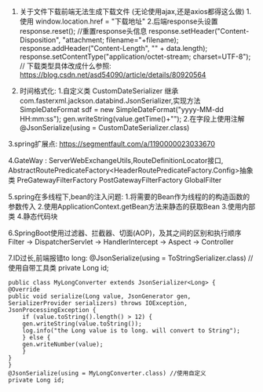 1. 关于文件下载前端无法生成下载文件  (无论使用ajax,还是axios都得这么做)
    1.使用 window.location.href = "下载地址"
    2.后端response头设置
            response.reset(); //重置response头信息
            response.setHeader("Content-Disposition", "attachment; filename="+filename);
            response.addHeader("Content-Length", "" + data.length);
            response.setContentType("application/octet-stream; charset=UTF-8");
            // 下载类型具体改成什么参照: https://blog.csdn.net/asd54090/article/details/80920564
                

2. 时间格式化:
    1.自定义类 CustomDateSerializer 继承com.fasterxml.jackson.databind.JsonSerializer,实现方法
            SimpleDateFormat sdf = new SimpleDateFormat("yyyy-MM-dd HH:mm:ss");
            gen.writeString(value.getTime()+"");
    2.在字段上使用注解@JsonSerialize(using = CustomDateSerializer.class)

3.spring扩展点: https://segmentfault.com/a/1190000023033670

4.GateWay : ServerWebExchangeUtils,RouteDefinitionLocator接口,
            AbstractRoutePredicateFactory<HeaderRoutePredicateFactory.Config>抽象类
            PreGatewayFilterFactory
            PostGatewayFilterFactory
            GlobalFilter

5.spring在多线程下,bean的注入问题:
    1.将需要的Bean作为线程的的构造函数的参数传入
    2.使用ApplicationContext.getBean方法来静态的获取Bean
    3.使用内部类
    4.静态代码块

6.SpringBoot使用过滤器、拦截器、切面(AOP)，及其之间的区别和执行顺序
    Filter -> DispatcherServlet -> HandlerIntercept -> Aspect -> Controller  


7.ID过长,前端报错to long:
    @JsonSerialize(using = ToStringSerializer.class) //使用自带工具类
	private Long id;
	
	public class MyLongConverter extends JsonSerializer<Long> {
    @Override
    public void serialize(Long value, JsonGenerator gen, SerializerProvider serializers) throws IOException, JsonProcessingException {
        if (value.toString().length() > 12) {
        gen.writeString(value.toString());
        log.info("the Long value is to long. will convert to String");
        } else {
        gen.writeNumber(value);
        }
    }
    }
    @JsonSerialize(using = MyLongConverter.class) //使用自定义
    private Long id;























